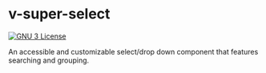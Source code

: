 # v-super-select

[![GNU 3 License](https://img.shields.io/github/license/wpatter6/v-super-select.svg)](https://github.com/wpatter6/v-super-select/blob/master/LICENSE)

An accessible and customizable select/drop down component that features searching and grouping.
